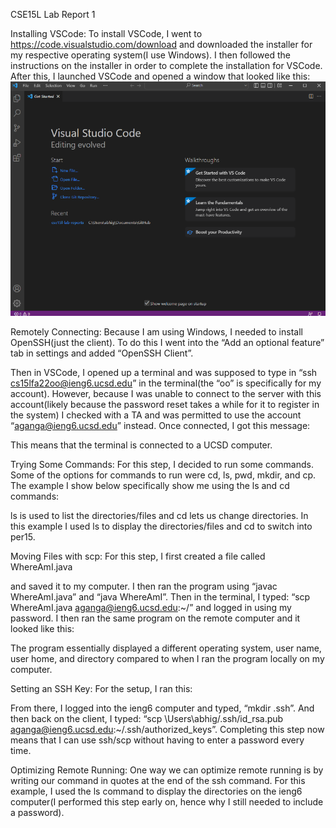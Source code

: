CSE15L Lab Report 1

Installing VSCode:
To install VSCode, I went to https://code.visualstudio.com/download and downloaded the installer for my respective operating system(I use Windows). I then followed the instructions on the installer in order to complete the installation for VSCode. After this, I launched VSCode and opened a window that looked like this:
![Image](lab1pictures/pic1.png)


Remotely Connecting:
Because I am using Windows, I needed to install OpenSSH(just the client). To do this I went into the “Add an optional feature” tab in settings and added “OpenSSH Client”.

Then in VSCode, I opened up a terminal and was supposed to type in “ssh cs15lfa22oo@ieng6.ucsd.edu” in the terminal(the “oo” is specifically for my account). However, because I was unable to connect to the server with this account(likely because the password reset takes a while for it to register in the system) I checked with a TA and was permitted to use the account “aganga@ieng6.ucsd.edu” instead. Once connected, I got this message:

This means that the terminal is connected to a UCSD computer.

Trying Some Commands:
For this step, I decided to run some commands. Some of the options for commands to run were cd, ls, pwd, mkdir, and cp. The example I show below specifically show me using the ls and cd commands:

ls is used to list the directories/files and cd lets us change directories. In this example I used ls to display the directories/files and cd to switch into per15.

Moving Files with scp:
For this step, I first created a file called WhereAmI.java

and saved it to my computer. I then ran the program using “javac WhereAmI.java” and “java WhereAmI”. Then in the terminal, I typed: “scp WhereAmI.java aganga@ieng6.ucsd.edu:~/” and logged in using my password. I then ran the same program on the remote computer and it looked like this:

The program essentially displayed a different operating system, user name, user home, and directory compared to when I ran the program locally on my computer.

Setting an SSH Key:
For the setup, I ran this:

From there, I logged into the ieng6 computer and typed, “mkdir .ssh”. And then back on the client, I typed: “scp \Users\abhig/.ssh/id_rsa.pub aganga@ieng6.ucsd.edu:~/.ssh/authorized_keys”. Completing this step now means that I can use ssh/scp without having to enter a password every time.

Optimizing Remote Running:
One way we can optimize remote running is by writing our command in quotes at the end of the ssh command. For this example, I used the ls command to display the directories on the ieng6 computer(I performed this step early on, hence why I still needed to include a password).
 

